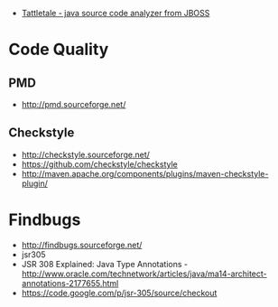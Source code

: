 - [Tattletale - java source code analyzer from JBOSS](http://tattletale.jboss.org/)

# Code Quality
## PMD 
- http://pmd.sourceforge.net/

## Checkstyle
- http://checkstyle.sourceforge.net/
- https://github.com/checkstyle/checkstyle
- http://maven.apache.org/components/plugins/maven-checkstyle-plugin/

# Findbugs
- http://findbugs.sourceforge.net/
- jsr305
- JSR 308 Explained: Java Type Annotations - http://www.oracle.com/technetwork/articles/java/ma14-architect-annotations-2177655.html
- https://code.google.com/p/jsr-305/source/checkout

